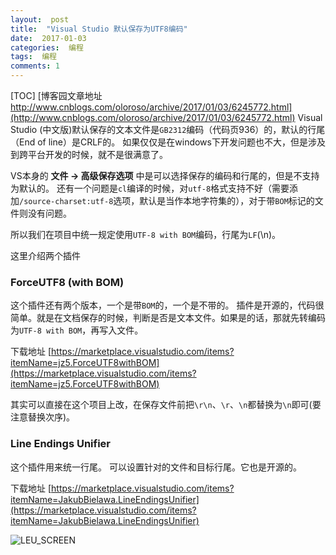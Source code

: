 ```yaml
---
layout:  post
title:  "Visual Studio 默认保存为UTF8编码"
date:  2017-01-03
categories:  编程
tags:  编程
comments: 1
---
```


[TOC]
[博客园文章地址 http://www.cnblogs.com/oloroso/archive/2017/01/03/6245772.html](http://www.cnblogs.com/oloroso/archive/2017/01/03/6245772.html)
Visual Studio (中文版)默认保存的文本文件是`GB2312`编码（代码页936）的，默认的行尾（End of line）是CRLF的。
如果仅仅是在windows下开发问题也不大，但是涉及到跨平台开发的时候，就不是很满意了。

VS本身的 **文件 -> 高级保存选项** 中是可以选择保存的编码和行尾的，但是不支持为默认的。
还有一个问题是`cl`编译的时候，对`utf-8`格式支持不好（需要添加`/source-charset:utf-8`选项，默认是当作本地字符集的），对于带`BOM`标记的文件则没有问题。

所以我们在项目中统一规定使用`UTF-8 with BOM`编码，行尾为`LF`(\n)。

这里介绍两个插件

### ForceUTF8 (with BOM)

这个插件还有两个版本，一个是带`BOM`的，一个是不带的。
插件是开源的，代码很简单。就是在文档保存的时候，判断是否是文本文件。如果是的话，那就先转编码为`UTF-8 with BOM`，再写入文件。

下载地址 [https://marketplace.visualstudio.com/items?itemName=jz5.ForceUTF8withBOM](https://marketplace.visualstudio.com/items?itemName=jz5.ForceUTF8withBOM)

其实可以直接在这个项目上改，在保存文件前把`\r\n`、`\r`、`\n`都替换为`\n`即可(要注意替换次序)。

### Line Endings Unifier

这个插件用来统一行尾。
可以设置针对的文件和目标行尾。它也是开源的。

下载地址 [https://marketplace.visualstudio.com/items?itemName=JakubBielawa.LineEndingsUnifier](https://marketplace.visualstudio.com/items?itemName=JakubBielawa.LineEndingsUnifier)

![LEU_SCREEN](https://jakubbielawa.gallerycdn.vsassets.io/extensions/jakubbielawa/lineendingsunifier/1.4.9/1482141663380/228425/1/LEU_SCREEN.JPG)